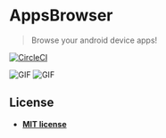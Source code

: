 # AppsBrowser

> Browse your android device apps!

[![CircleCI](https://circleci.com/gh/AlonDiskin/AppsBrowser/tree/master.svg?style=svg)](https://circleci.com/gh/AlonDiskin/AppsBrowser/tree/master) 

![GIF](https://media.giphy.com/media/efsaZ0isognOrNzwwn/giphy.gif)   ![GIF](https://media.giphy.com/media/h2le0vt33PMVSbpA7s/giphy.gif)

## License

- **[MIT license](http://opensource.org/licenses/mit-license.php)**
